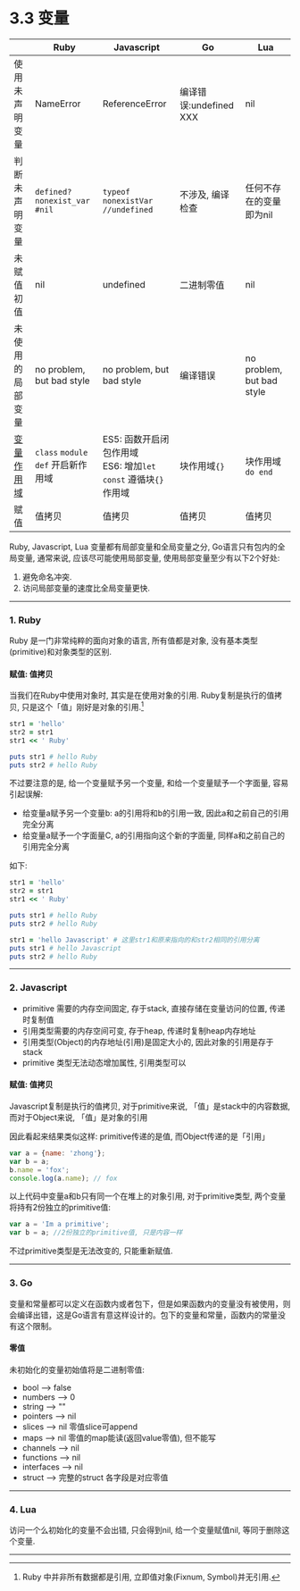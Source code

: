 # 3.3 变量

|                                    | Ruby                                | Javascript                                                         | Go                     | Lua                       |
|------------------------------------|-------------------------------------|--------------------------------------------------------------------|------------------------|---------------------------|
| 使用未声明变量                     | NameError                           | ReferenceError                                                     | 编译错误:undefined XXX | nil                       |
| 判断未声明变量                     | `defined? nonexist_var #nil`        | `typeof nonexistVar //undefined`                                   | 不涉及, 编译检查       | 任何不存在的变量即为nil   |
| 未赋值初值                         | nil                                 | undefined                                                          | 二进制零值             | nil                       |
| 未使用的局部变量                   | no problem, but bad style           | no problem, but bad style                                          | 编译错误               | no problem, but bad style |
| [变量作用域](/chapter3/scope.html) | `class` `module` `def` 开启新作用域 | ES5: 函数开启闭包作用域<br>ES6: 增加`let` `const` 遵循块`{}`作用域 | 块作用域`{}`           | 块作用域`do end`          |
| 赋值                               | 值拷贝                              | 值拷贝                                                             | 值拷贝                 | 值拷贝                    |

Ruby, Javascript, Lua 变量都有局部变量和全局变量之分, Go语言只有包内的全局变量, 通常来说, 应该尽可能使用局部变量, 使用局部变量至少有以下2个好处:

1. 避免命名冲突.
2. 访问局部变量的速度比全局变量更快.

---

### 1. Ruby

Ruby 是一门非常纯粹的面向对象的语言, 所有值都是对象, 没有基本类型(primitive)和对象类型的区别.

#### 赋值: 值拷贝

当我们在Ruby中使用对象时, 其实是在使用对象的引用. Ruby复制是执行的值拷贝, 只是这个「值」刚好是对象的引用.[^注1]

```ruby
str1 = 'hello'
str2 = str1
str1 << ' Ruby'

puts str1 # hello Ruby
puts str2 # hello Ruby
```

不过要注意的是, 给一个变量赋予另一个变量, 和给一个变量赋予一个字面量, 容易引起误解:

* 给变量a赋予另一个变量b: a的引用将和b的引用一致, 因此a和之前自己的引用完全分离
* 给变量a赋予一个字面量C, a的引用指向这个新的字面量, 同样a和之前自己的引用完全分离

如下:

```ruby
str1 = 'hello'
str2 = str1
str1 << ' Ruby'

puts str1 # hello Ruby
puts str2 # hello Ruby

str1 = 'hello Javascript' # 这里str1和原来指向的和str2相同的引用分离
puts str1 # hello Javascript
puts str2 # hello Ruby
```

---

### 2. Javascript

* primitive 需要的内存空间固定, 存于stack, 直接存储在变量访问的位置, 传递时复制值
* 引用类型需要的内存空间可变, 存于heap, 传递时复制heap内存地址
* 引用类型(Object)的内存地址(引用)是固定大小的, 因此对象的引用是存于stack
* primitive 类型无法动态增加属性, 引用类型可以

#### 赋值: 值拷贝

Javascript复制是执行的值拷贝, 对于primitive来说, 「值」是stack中的内容数据, 而对于Object来说, 「值」是对象的引用

因此看起来结果类似这样: primitive传递的是值, 而Object传递的是「引用」

```javascript
var a = {name: 'zhong'};
var b = a;
b.name = 'fox';
console.log(a.name); // fox
```

以上代码中变量a和b只有同一个在堆上的对象引用, 对于primitive类型, 两个变量将持有2份独立的primitive值:

```javascript
var a = 'Im a primitive';
var b = a; //2份独立的primitive值, 只是内容一样
```

不过primitive类型是无法改变的, 只能重新赋值.

---

### 3. Go

变量和常量都可以定义在函数内或者包下，但是如果函数内的变量没有被使用，则会编译出错，这是Go语言有意这样设计的。包下的变量和常量，函数内的常量没有这个限制。

#### 零值

未初始化的变量初始值将是二进制零值:

* bool       --> false
* numbers    --> 0
* string     --> ""
* pointers   --> nil
* slices     --> nil 零值slice可append
* maps       --> nil 零值的map能读(返回value零值), 但不能写
* channels   --> nil
* functions  --> nil
* interfaces --> nil
* struct     --> 完整的struct 各字段是对应零值

<!--

#### 赋值: 值拷贝

todo 尽量使用指针

-->

---

### 4. Lua

访问一个么初始化的变量不会出错, 只会得到nil, 给一个变量赋值nil, 等同于删除这个变量.

---

[^注1]: Ruby 中并非所有数据都是引用, 立即值对象(Fixnum, Symbol)并无引用.
